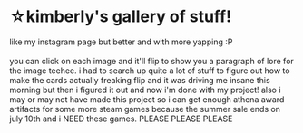 <h1>☆kimberly's gallery of stuff!</h1>
like my instagram page but better and with more yapping :P
<br>
<br>
you can click on each image and it'll flip to show you a paragraph of lore for the image teehee. i had to search up quite a lot of stuff to figure out 
how to make the cards actually freaking flip and it was driving me insane this morning but then i figured it out and now i'm done with my project! also i may or may not 
have made this project so i can get enough athena award artifacts for some more steam games because the summer sale ends on july 10th and i NEED these games. PLEASE PLEASE PLEASE

